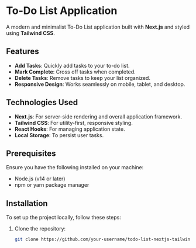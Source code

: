 # To-Do List Application

A modern and minimalist To-Do List application built with **Next.js** and styled using **Tailwind CSS**.

## Features

- **Add Tasks**: Quickly add tasks to your to-do list.
- **Mark Complete**: Cross off tasks when completed.
- **Delete Tasks**: Remove tasks to keep your list organized.
- **Responsive Design**: Works seamlessly on mobile, tablet, and desktop.

## Technologies Used

- **Next.js**: For server-side rendering and overall application framework.
- **Tailwind CSS**: For utility-first, responsive styling.
- **React Hooks**: For managing application state.
- **Local Storage**: To persist user tasks.

## Prerequisites

Ensure you have the following installed on your machine:
- Node.js (v14 or later)
- npm or yarn package manager

## Installation

To set up the project locally, follow these steps:

1. Clone the repository:
   ```bash 
   git clone https://github.com/your-username/todo-list-nextjs-tailwind.git

